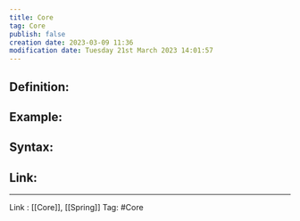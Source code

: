 ```yaml
---
title: Core
tag: Core
publish: false
creation date: 2023-03-09 11:36
modification date: Tuesday 21st March 2023 14:01:57
---
```


## Definition:
## Example:
## Syntax:
## Link:
---
Link : [[Core]], [[Spring]]
Tag: #Core